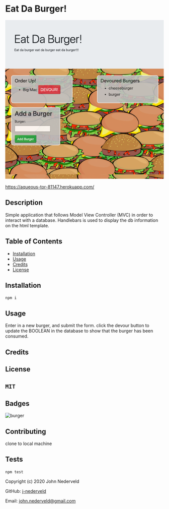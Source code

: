 
  # Eat Da Burger!

  ![burger](https://github.com/j-nederveld/burger/blob/main/public/assets/img/eatdaburger.png)

  https://aqueous-tor-81147.herokuapp.com/

## Description 

Simple application that follows Model View Controller (MVC) in order to interact with a database. Handlebars is used to display the db information on the html template.

## Table of Contents

* [Installation](#installation)
* [Usage](#usage)
* [Credits](#credits)
* [License](#license)


## Installation
`
npm i
`
## Usage 

Enter in a new burger, and submit the form. click the devour button to update the BOOLEAN in the database to show that the burger has been consumed.

## Credits



## License
`
MIT
`
---

## Badges

![burger](https://img.shields.io/github/languages/top/j-nederveld/burger)

## Contributing

clone to local machine

## Tests
`
npm test
`


Copyright (c) 2020 John Nederveld

GitHub: [j-nederveld](https://github.com/j-nederveld)

Email: john.nederveld@gmail.com
